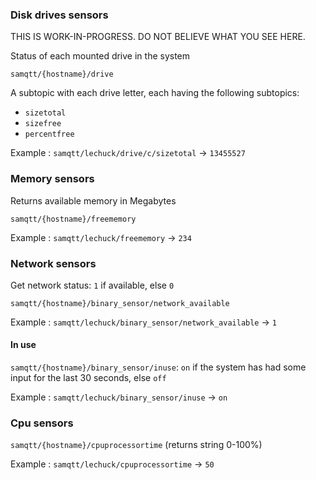 ﻿### Disk drives sensors
 
THIS IS WORK-IN-PROGRESS. DO NOT BELIEVE WHAT YOU SEE HERE.

Status of each mounted drive in the system

`samqtt/{hostname}/drive`

A subtopic with each drive letter, each having the following subtopics:

- `sizetotal`
- `sizefree`
- `percentfree`

Example : `samqtt/lechuck/drive/c/sizetotal` → `13455527`

### Memory sensors

Returns available memory in Megabytes

`samqtt/{hostname}/freememory `

Example : `samqtt/lechuck/freememory` → `234`

### Network sensors

Get network status: `1` if available, else `0`

`samqtt/{hostname}/binary_sensor/network_available`

Example : `samqtt/lechuck/binary_sensor/network_available` → `1`

#### In use

`samqtt/{hostname}/binary_sensor/inuse`: `on` if the system has had some input for the last 30 seconds, else `off`

Example : `samqtt/lechuck/binary_sensor/inuse` → `on`

### Cpu sensors

`samqtt/{hostname}/cpuprocessortime` (returns string 0-100%)

Example : `samqtt/lechuck/cpuprocessortime` →  `50`
